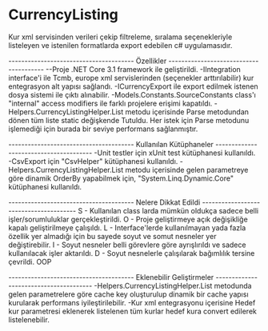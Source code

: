 # CurrencyListing
Kur xml servisinden verileri çekip filtreleme, sıralama seçenekleriyle listeleyen ve istenilen formatlarda export edebilen c# uygulamasıdır.  

--------------------------------------- Özellikler --------------------------------------- 
--Proje .NET Core 3.1 framework ile geliştirildi. 
-IIntegration interface'i ile Tcmb, europe xml servislerinden (seçenekler arttırılabilir) kur entegrasyon alt yapısı sağlandı.
-ICurrencyExport ile export edilmek istenen dosya sistemi ile çıktı alınabilir.
-Models.Constants.SourceConstants class'ı "internal" access modifiers ile farklı projelere erişimi kapatıldı.
-Helpers.CurrencyListingHelper.List metodu içerisinde Parse metodundan dönen tüm liste static değişkende Tutuldu. Her istek için Parse metodunu işlemediği için burada bir seviye performans sağlanmıştır.

--------------------------------------- Kullanılan Kütüphaneler --------------------------------------- 
-Unit testler için xUnit test kütüphanesi kullanıldı.
-CsvExport için "CsvHelper" kütüphanesi kullanıldı.
-Helpers.CurrencyListingHelper.List metodu içerisinde gelen parametreye göre dinamik OrderBy yapabilmek için, "System.Linq.Dynamic.Core" kütüphanesi kullanıldı.

--------------------------------------- Nelere Dikkat Edildi --------------------------------------- 
S - Kullanılan class larda mümkün oldukça sadece belli işler/sorumluluklar gerçekleştirildi.
O - Proje geliştirmeye açık değişikliğe kapalı geliştirilmeye çalışıldı.
L - Interface'lerde kullanılmayan yada fazla özellik yer almadığı için bu sayede soyut ve somut nesneler yer değiştirebilir. 
I - Soyut nesneler belli görevlere göre ayrışlırıldı ve sadece kullanılacak işler aktarıldı.
D - Soyut nesnelerle çalışılarak bağımlılık tersine çevrildi.
OOP

--------------------------------------- Eklenebilir Geliştirmeler --------------------------------------- 
-Helpers.CurrencyListingHelper.List metodunda gelen parametrelere göre cache key oluşturulup dinamik bir cache yapısı kurularak performans iyileştirilebilir. 
-Kur xml entegrasyonu içerisine Hedef kur parametresi eklenerek listelenen tüm kurlar hedef kura convert edilerek listelenebilir.
